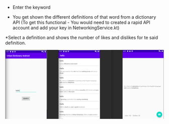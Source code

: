 * Enter the keyword

* You get shown the different definitions of that word from a dictionary API
(To get this functional - You would need to created a rapid API account and add your key in NetworkingService.kt)

*Select a definition and shows the number of likes and dislikes for te said definition.

![Image of README](https://github.com/ratulchhibber/UrbanDictionary/blob/master/README.png)
